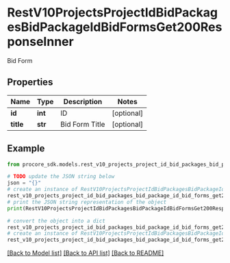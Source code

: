 # RestV10ProjectsProjectIdBidPackagesBidPackageIdBidFormsGet200ResponseInner

Bid Form

## Properties

Name | Type | Description | Notes
------------ | ------------- | ------------- | -------------
**id** | **int** | ID | [optional] 
**title** | **str** | Bid Form Title | [optional] 

## Example

```python
from procore_sdk.models.rest_v10_projects_project_id_bid_packages_bid_package_id_bid_forms_get200_response_inner import RestV10ProjectsProjectIdBidPackagesBidPackageIdBidFormsGet200ResponseInner

# TODO update the JSON string below
json = "{}"
# create an instance of RestV10ProjectsProjectIdBidPackagesBidPackageIdBidFormsGet200ResponseInner from a JSON string
rest_v10_projects_project_id_bid_packages_bid_package_id_bid_forms_get200_response_inner_instance = RestV10ProjectsProjectIdBidPackagesBidPackageIdBidFormsGet200ResponseInner.from_json(json)
# print the JSON string representation of the object
print(RestV10ProjectsProjectIdBidPackagesBidPackageIdBidFormsGet200ResponseInner.to_json())

# convert the object into a dict
rest_v10_projects_project_id_bid_packages_bid_package_id_bid_forms_get200_response_inner_dict = rest_v10_projects_project_id_bid_packages_bid_package_id_bid_forms_get200_response_inner_instance.to_dict()
# create an instance of RestV10ProjectsProjectIdBidPackagesBidPackageIdBidFormsGet200ResponseInner from a dict
rest_v10_projects_project_id_bid_packages_bid_package_id_bid_forms_get200_response_inner_from_dict = RestV10ProjectsProjectIdBidPackagesBidPackageIdBidFormsGet200ResponseInner.from_dict(rest_v10_projects_project_id_bid_packages_bid_package_id_bid_forms_get200_response_inner_dict)
```
[[Back to Model list]](../README.md#documentation-for-models) [[Back to API list]](../README.md#documentation-for-api-endpoints) [[Back to README]](../README.md)


